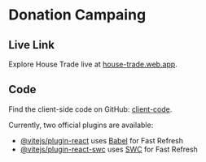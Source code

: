 # Donation Campaing

## Live Link
Explore House Trade live at [house-trade.web.app](https://65142221bbea0e1735a6d935--fabulous-crumble-310daa.netlify.app/).

##  Code
Find the client-side code on GitHub: [client-code](https://github.com/rafikulislam775/donation-campaign).

Currently, two official plugins are available:

- [@vitejs/plugin-react](https://github.com/vitejs/vite-plugin-react/blob/main/packages/plugin-react/README.md) uses [Babel](https://babeljs.io/) for Fast Refresh
- [@vitejs/plugin-react-swc](https://github.com/vitejs/vite-plugin-react-swc) uses [SWC](https://swc.rs/) for Fast Refresh
